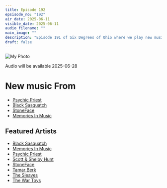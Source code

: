 ```yaml
---
title: Episode 192
epsisode_no: "192"
air_date: 2025-06-11
visible_date: 2025-06-11
audio_filename: ""
main_image: ""
description: "Episode 191 of Six Degrees of Ohio where we play new music from Ohio bands: Psychic Priest, Black Sasquatch, StoneFace, Memories In Music"
draft: false
---
```

<div >
  <img src="/images/SDOH-Cover-Image-192.png" alt="My Photo" class="rounded-lg shadow">
</div>

Audio will be available 2025-06-28

# New music From
- [Psychic Priest](https://psychicpriest.bandcamp.com)
- [Black Sasquatch](https://blacksasquatch.bandcamp.com/album/sighting-ep)
- [StoneFace](https://open.spotify.com/album/7EOrHWcFduAuFaLZCWGHJj?si=kMMbA2JqT9SNCLAEr5muBA&fbclid=IwZXh0bgNhZW0CMTEAAR7DnvD7sU9xzGSYMkIBYSQQgmXVSUVH_sAbmQkPz-95BLO5zsaJJQq0SQJLjw_aem_uYaE16EJNYqOyY3eQ29Z1A&nd=1&dlsi=a2a1a290e18b4b35)
- [Memories In Music](https://open.spotify.com/album/33YuxykS9NHrCy3Wp5rvFf?si=g5r-lj2ZRh-W0dPA9mah-Q&fbclid=IwZXh0bgNhZW0CMTEAAR61zEm6p6qkcJL0HxXaYmwpnfI2icPToKC6fq2zJa4RDm1qcYKrf3cqKKa3UQ_aem_k5eGGz3YPzg7QfoQitBlyA&nd=1&dlsi=504fb69d232e43d7)

## Featured Artists
- [Black Sasquatch](https://blacksasquatch.bandcamp.com/album/sighting-ep)
- [Memories In Music](https://open.spotify.com/album/33YuxykS9NHrCy3Wp5rvFf?si=g5r-lj2ZRh-W0dPA9mah-Q&fbclid=IwZXh0bgNhZW0CMTEAAR61zEm6p6qkcJL0HxXaYmwpnfI2icPToKC6fq2zJa4RDm1qcYKrf3cqKKa3UQ_aem_k5eGGz3YPzg7QfoQitBlyA&nd=1&dlsi=504fb69d232e43d7)
- [Psychic Priest](https://psychicpriest.bandcamp.com)
- [Scott & Shelby Hunt](https://www.discogs.com/release/9162718-Scott-Shelby-Hunt-Reverie?srsltid=AfmBOopi6_Vul03leuuPRT1SAJpVp3ugPf1XTU44G1tlk1o6o6TIjOCi)
- [StoneFace](https://open.spotify.com/album/7EOrHWcFduAuFaLZCWGHJj?si=kMMbA2JqT9SNCLAEr5muBA&fbclid=IwZXh0bgNhZW0CMTEAAR7DnvD7sU9xzGSYMkIBYSQQgmXVSUVH_sAbmQkPz-95BLO5zsaJJQq0SQJLjw_aem_uYaE16EJNYqOyY3eQ29Z1A&nd=1&dlsi=a2a1a290e18b4b35)
- [Tamar Berk](https://tamarberkmusic.com)
- [The Sleaves](https://www.facebook.com/TheSleaves/)
- [The War Toys](https://thewartoys1.bandcamp.com)
